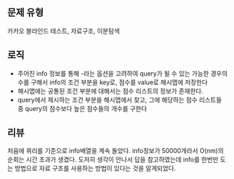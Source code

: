 ## 문제 유형
카카오 블라인드 테스트, 자료구조, 이분탐색
## 로직
- 주어진 info 정보를 통해 -라는 옵션을 고려하여 query가 될 수 있는 가능한 경우의 수를 구해서 info의 조건 부분을 key로, 점수를 value로 해시맵에 저장한다
- 해시맵에는 공통된 조건 부분에 대해서는 점수 리스트의 정보가 존재한다.
- query에서 제시하는 조건 부분을 해시맵에서 찾고, 그에 해당하는 점수 리스트들 중 query의 점수보다 높은 점수들의 개수를 구한다
## 리뷰
처음에 쿼리를 기준으로 info배열을 계속 돌았다. info정보가 50000개라서 O(nm)의 순회는 시간 초과가 생겼다.
도저히 생각이 안나서 답을 참고하였는데 info를 한번만 도는 방법으로 자료 구조를 사용하는 방법이 있다는 것을 알게되었다.
